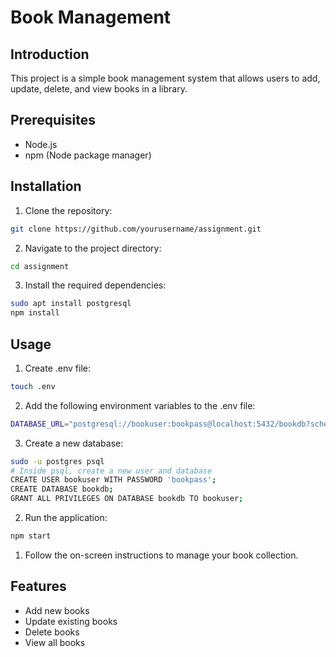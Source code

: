 # Book Management

## Introduction
This project is a simple book management system that allows users to add, update, delete, and view books in a library.

## Prerequisites
- Node.js
- npm (Node package manager)

## Installation
1. Clone the repository:
  ```bash
  git clone https://github.com/yourusername/assignment.git
  ```
2. Navigate to the project directory:
  ```bash
  cd assignment
  ```
3. Install the required dependencies:
  ```bash
  sudo apt install postgresql
  npm install
  ```

## Usage
1. Create .env file:
  ```bash
  touch .env
  ```
2. Add the following environment variables to the .env file:
  ```bash
  DATABASE_URL="postgresql://bookuser:bookpass@localhost:5432/bookdb?schema=public"
  ```
3. Create a new database:
  ```bash
  sudo -u postgres psql
  # Inside psql, create a new user and database
  CREATE USER bookuser WITH PASSWORD 'bookpass';
  CREATE DATABASE bookdb;
  GRANT ALL PRIVILEGES ON DATABASE bookdb TO bookuser;
  ```
  
2. Run the application:
  ```bash
  npm start
  ```
1. Follow the on-screen instructions to manage your book collection.

## Features
- Add new books
- Update existing books
- Delete books
- View all books
